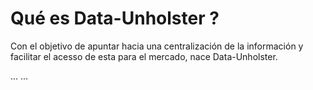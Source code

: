 # Qué es Data-Unholster ?

Con el objetivo de apuntar hacia una centralización de la información y facilitar el acesso de esta para el mercado, nace Data-Unholster. 

...
...